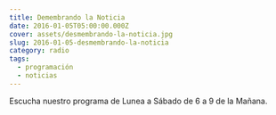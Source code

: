 ```yaml
---
title: Demembrando la Noticia
date: 2016-01-05T05:00:00.000Z
cover: assets/desmembrando-la-noticia.jpg
slug: 2016-01-05-desmembrando-la-noticia
category: radio
tags:
  - programación
  - noticias
---
```

Escucha nuestro programa de Lunea a Sábado de 6 a 9 de la Mañana.